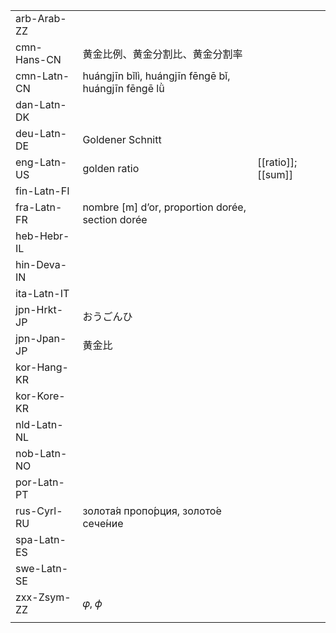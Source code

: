 | | | |
|-|-|-|
| arb-Arab-ZZ |  |  |
| cmn-Hans-CN | 黄金比例、黄金分割比、黄金分割率 |  |
| cmn-Latn-CN | huángjīn bǐlì, huángjīn fēngē bǐ, huángjīn fēngē lǜ |  |
| dan-Latn-DK |  |  |
| deu-Latn-DE | Goldener Schnitt |  |
| eng-Latn-US | golden ratio | [[ratio]]; [[sum]] |
| fin-Latn-FI |  |  |
| fra-Latn-FR | nombre [m] d’or, proportion dorée, section dorée |  |
| heb-Hebr-IL |  |  |
| hin-Deva-IN |  |  |
| ita-Latn-IT |  |  |
| jpn-Hrkt-JP | おうごんひ |  |
| jpn-Jpan-JP | 黄金比 |  |
| kor-Hang-KR |  |  |
| kor-Kore-KR |  |  |
| nld-Latn-NL |  |  |
| nob-Latn-NO |  |  |
| por-Latn-PT |  |  |
| rus-Cyrl-RU | золота́я пропо́рция, золото́е сече́ние |  |
| spa-Latn-ES |  |  |
| swe-Latn-SE |  |  |
| zxx-Zsym-ZZ | 𝜑, 𝜙 |  |
|  |  |  |